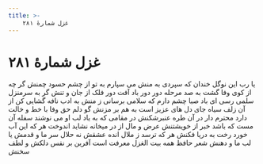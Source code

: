 ```yaml
---
title: >-
    غزل شمارهٔ ۲۸۱
---
```

# غزل شمارهٔ ۲۸۱

یا رب این نوگل خندان که سپردی به منش
می سپارم به تو از چشم حسود چمنش
گر چه از کوی وفا گشت به صد مرحله دور
دور باد آفت دور فلک از جان و تنش
گر به سرمنزل سلمی رسی ای باد صبا
چشم دارم که سلامی برسانی ز منش
به ادب نافه گشایی کن از آن زلف سیاه
جای دل های عزیز است به هم بر مزنش
گو دلم حق وفا با خط و خالت دارد
محترم دار در آن طره عنبرشکنش
در مقامی که به یاد لب او می نوشند
سفله آن مست که باشد خبر از خویشتنش
عرض و مال از در میخانه نشاید اندوخت
هر که این آب خورد رخت به دریا فکنش
هر که ترسد ز ملال انده عشقش نه حلال
سر ما و قدمش یا لب ما و دهنش
شعر حافظ همه بیت الغزل معرفت است
آفرین بر نفس دلکش و لطف سخنش
